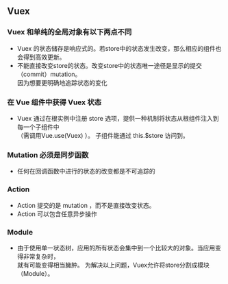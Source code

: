 
## Vuex
### Vuex 和单纯的全局对象有以下两点不同
* Vuex 的状态储存是响应式的。若store中的状态发生改变，那么相应的组件也会得到高效更新。
* 不能直接改变store的状态。改变store中的状态唯一途径是显示的提交（commit）mutation。  
  因为想要更明确地追踪状态的变化

### 在 Vue 组件中获得 Vuex 状态
* Vuex 通过在根实例中注册 store 选项，提供一种机制将状态从根组件注入到每一个子组件中  
 （需调用Vue.use(Vuex) ）。 子组件能通过 this.$store 访问到。
### Mutation 必须是同步函数
* 任何在回调函数中进行的状态的改变都是不可追踪的

### Action
* Action 提交的是 mutation ，而不是直接改变状态。
* Action 可以包含任意异步操作

### Module
* 由于使用单一状态树，应用的所有状态会集中到一个比较大的对象。当应用变得非常复杂时，  
  就有可能变得相当臃肿。 为解决以上问题，Vuex允许将store分割成模块（Module）。